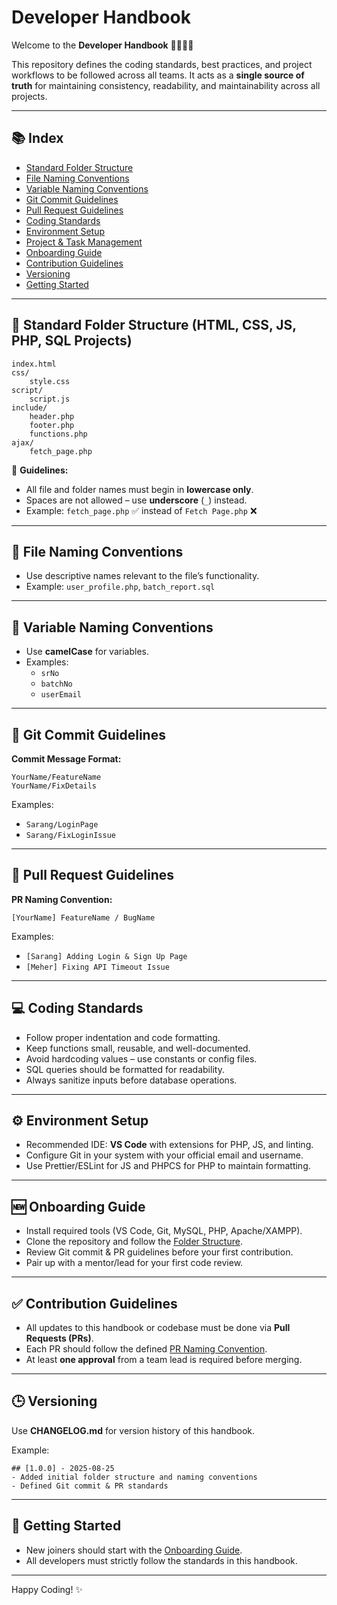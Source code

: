 # Developer Handbook

Welcome to the **Developer Handbook** 👩‍💻👨‍💻

This repository defines the coding standards, best practices, and project workflows to be followed across all teams. It acts as a **single source of truth** for maintaining consistency, readability, and maintainability across all projects.

---

## 📚 Index
- [Standard Folder Structure](#-standard-folder-structure-html-css-js-php-sql-projects)
- [File Naming Conventions](#-file-naming-conventions)
- [Variable Naming Conventions](#-variable-naming-conventions)
- [Git Commit Guidelines](#-git-commit-guidelines)
- [Pull Request Guidelines](#-pull-request-guidelines)
- [Coding Standards](#-coding-standards)
- [Environment Setup](#️-environment-setup)
- [Project & Task Management](./project-management.md) 
- [Onboarding Guide](#-onboarding-guide)
- [Contribution Guidelines](#-contribution-guidelines)
- [Versioning](#-versioning)
- [Getting Started](#-getting-started)

---

## 📂 Standard Folder Structure (HTML, CSS, JS, PHP, SQL Projects)

```
index.html
css/
    style.css
script/
    script.js
include/
    header.php
    footer.php
    functions.php
ajax/
    fetch_page.php
```

🔹 **Guidelines:**  
- All file and folder names must begin in **lowercase only**.  
- Spaces are not allowed – use **underscore** (`_`) instead.  
- Example: `fetch_page.php` ✅ instead of `Fetch Page.php` ❌  

---

## 📄 File Naming Conventions
- Use descriptive names relevant to the file’s functionality.  
- Example: `user_profile.php`, `batch_report.sql`

---

## 📝 Variable Naming Conventions
- Use **camelCase** for variables.  
- Examples:  
  - `srNo`  
  - `batchNo`  
  - `userEmail`  

---

## 🔀 Git Commit Guidelines

**Commit Message Format:**
```
YourName/FeatureName
YourName/FixDetails
```

Examples:  
- `Sarang/LoginPage`  
- `Sarang/FixLoginIssue`  

---

## 📌 Pull Request Guidelines

**PR Naming Convention:**
```
[YourName] FeatureName / BugName
```

Examples:  
- `[Sarang] Adding Login & Sign Up Page`  
- `[Meher] Fixing API Timeout Issue`  

---

## 💻 Coding Standards
- Follow proper indentation and code formatting.  
- Keep functions small, reusable, and well-documented.  
- Avoid hardcoding values – use constants or config files.  
- SQL queries should be formatted for readability.  
- Always sanitize inputs before database operations.  

---

## ⚙️ Environment Setup
- Recommended IDE: **VS Code** with extensions for PHP, JS, and linting.  
- Configure Git in your system with your official email and username.  
- Use Prettier/ESLint for JS and PHPCS for PHP to maintain formatting.  

---

## 🆕 Onboarding Guide
- Install required tools (VS Code, Git, MySQL, PHP, Apache/XAMPP).  
- Clone the repository and follow the [Folder Structure](#-standard-folder-structure-html-css-js-php-sql-projects).  
- Review Git commit & PR guidelines before your first contribution.  
- Pair up with a mentor/lead for your first code review.  

---

## ✅ Contribution Guidelines
- All updates to this handbook or codebase must be done via **Pull Requests (PRs)**.  
- Each PR should follow the defined [PR Naming Convention](#-pull-request-guidelines).  
- At least **one approval** from a team lead is required before merging.  

---

## 🕒 Versioning
Use **CHANGELOG.md** for version history of this handbook.  

Example:
```
## [1.0.0] - 2025-08-25
- Added initial folder structure and naming conventions
- Defined Git commit & PR standards
```

---

## 🚀 Getting Started
- New joiners should start with the [Onboarding Guide](#-onboarding-guide).  
- All developers must strictly follow the standards in this handbook.  

---

Happy Coding! ✨

